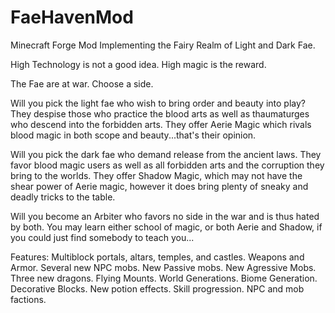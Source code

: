 # FaeHavenMod
Minecraft Forge Mod Implementing the Fairy Realm of Light and Dark Fae.

High Technology is not a good idea.  High magic is the reward.

The Fae are at war.  Choose a side.

Will you pick the light fae who wish to bring order and beauty into play?  They despise those who practice the blood arts as well as thaumaturges who descend into the forbidden arts.  They offer Aerie Magic which rivals blood magic in both scope and beauty...that's their opinion.

Will you pick the dark fae who demand release from the ancient laws.  They favor blood magic users as well as all forbidden arts and the corruption they bring to the worlds.  They offer Shadow Magic, which may not have the shear power of Aerie magic, however it does bring plenty of sneaky and deadly tricks to the table.

Will you become an Arbiter who favors no side in the war and is thus hated by both.  You may learn either school of magic, or both Aerie and Shadow, if you could just find somebody to teach you...

Features:
Multiblock portals, altars, temples, and castles.
Weapons and Armor.
Several new NPC mobs.
New Passive mobs.
New Agressive Mobs.
Three new dragons.
Flying Mounts.
World Generations.
Biome Generation.
Decorative Blocks.
New potion effects.
Skill progression.
NPC and mob factions.
